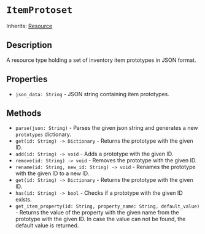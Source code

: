 # `ItemProtoset`

Inherits: [Resource](https://docs.godotengine.org/en/stable/classes/class_resource.html)

## Description

A resource type holding a set of inventory item prototypes in JSON format.

## Properties

* `json_data: String` - JSON string containing item prototypes.

## Methods

* `parse(json: String)` - Parses the given json string and generates a new `prototypes` dictionary.
* `get(id: String) -> Dictionary` - Returns the prototype with the given ID.
* `add(id: String) -> void` - Adds a prototype with the given ID.
* `remove(id: String) -> void` - Removes the prototype with the given ID.
* `rename(id: String, new_id: String) -> void` - Renames the prototype with the given ID to a new ID.
* `get(id: String) -> Dictionary` - Returns the prototype with the given ID.
* `has(id: String) -> bool` - Checks if a prototype with the given ID exists.
* `get_item_property(id: String, property_name: String, default_value)` - Returns the value of the property with the given name from the prototype with the given ID. In case the value can not be found, the default value is returned.
